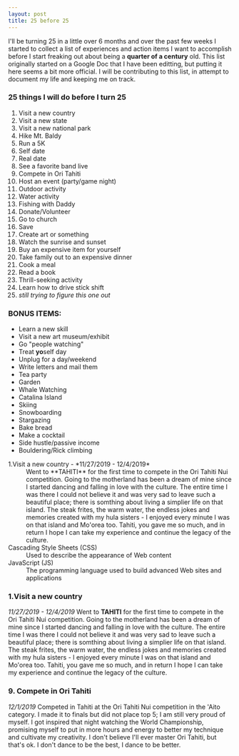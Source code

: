 ```yaml
---
layout: post
title: 25 before 25
---
```


I'll be turning 25 in a little over 6 months and over the past few weeks I started to collect a list of experiences and action items I want to accomplish before I start freaking out about being a **quarter of a century** old. This list originally started on a Google Doc that I have been editting, but putting it here seems a bit more official. I will be contributing to this list, in attempt to document my life and keeping me on track.

### 25 things I will do before I turn 25 

1. Visit a new country
2. Visit a new state
3. Visit a new national park
4. Hike Mt. Baldy
5. Run a 5K
6. Self date
7. Real date
8. See a favorite band live
9. Compete in Ori Tahiti
10. Host an event (party/game night)
11. Outdoor activity
12. Water activity
13. Fishing with Daddy 
14. Donate/Volunteer
15. Go to church
16. Save
17. Create art or something
18. Watch the sunrise and sunset
19. Buy an expensive item for yourself
20. Take family out to an expensive dinner
21. Cook a meal
22. Read a book
23. Thrill-seeking activity
24. Learn how to drive stick shift
25. *still trying to figure this one out*

### BONUS ITEMS:

* Learn a new skill
* Visit a new art museum/exhibit
* Go "people watching"
* Treat **yo**self day
* Unplug for a day/weekend
* Write letters and mail them
* Tea party
* Garden
* Whale Watching
* Catalina Island
* Skiing
* Snowboarding
* Stargazing
* Bake bread
* Make a cocktail
* Side hustle/passive income
* Bouldering/Rick climbing


<dl>
  <dt>1.Visit a new country - *11/27/2019 - 12/4/2019*</dt>
  <dd>Went to **TAHITI** for the first time to compete in the Ori Tahiti Nui competition. Going to the motherland has been a dream of mine since I started dancing and falling in love with the culture. The entire time I was there I could not believe it and was very sad to leave such a beautiful place; there is somthing about living a simplier life on that island. The steak frites, the warm water, the endless jokes and memories created with my hula sisters - I enjoyed every minute I was on that island and Mo'orea too. Tahiti, you gave me so much, and in return I hope I can take my experience and continue the legacy of the culture.</dd>

  <dt>Cascading Style Sheets (CSS)</dt>
  <dd>Used to describe the appearance of Web content</dd>

  <dt>JavaScript (JS)</dt>
  <dd>The programming language used to build advanced Web sites and applications</dd>
</dl>

### 1.Visit a new country
*11/27/2019 - 12/4/2019*
Went to **TAHITI** for the first time to compete in the Ori Tahiti Nui competition. Going to the motherland has been a dream of mine since I started dancing and falling in love with the culture. The entire time I was there I could not believe it and was very sad to leave such a beautiful place; there is somthing about living a simplier life on that island. The steak frites, the warm water, the endless jokes and memories created with my hula sisters - I enjoyed every minute I was on that island and Mo'orea too. Tahiti, you gave me so much, and in return I hope I can take my experience and continue the legacy of the culture.

### 9. Compete in Ori Tahiti
*12/1/2019*
Competed in Tahiti at the Ori Tahiti Nui competition in the 'Aito category. I made it to finals but did not place top 5; I am still very proud of myself. I got inspired that night watching the World Championship, promising myself to put in more hours and energy to better my technique and cultivate my creativity. I don't believe I'll ever master Ori Tahiti, but that's ok. I don't dance to be the best, I dance to be better. 